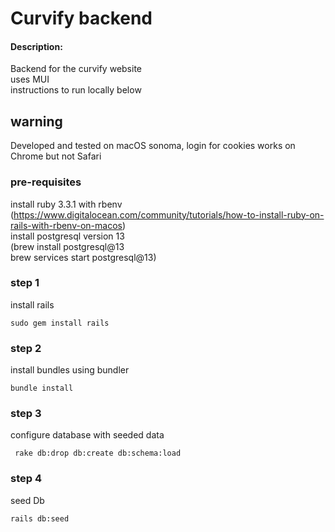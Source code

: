 # Curvify backend

#### Description:
Backend for the curvify website  
uses MUI  
instructions to run locally below  

## warning 
Developed and tested on macOS sonoma, login for cookies works on Chrome but not Safari  

### pre-requisites
install ruby 3.3.1 with rbenv  
(https://www.digitalocean.com/community/tutorials/how-to-install-ruby-on-rails-with-rbenv-on-macos)  
install postgresql version 13  
(brew install postgresql@13  
brew services start postgresql@13)  
### step 1  
install rails
```
sudo gem install rails
```
### step 2  
install bundles using bundler
```
bundle install
```
### step 3
configure database with seeded data

```
 rake db:drop db:create db:schema:load 
```
### step 4 
seed Db
```
rails db:seed
```
